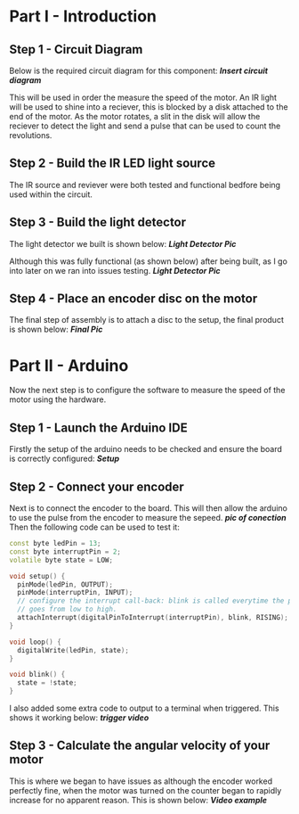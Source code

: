 Part I - Introduction
=====================================
Step 1 - Circuit Diagram
-----------------------------
Below is the required circuit diagram for this component:
***Insert circuit diagram***

This will be used in order the measure the speed of the motor. An IR light will be used to shine into a reciever, this is blocked by a
disk attached to the end of the motor. As the motor rotates, a slit in the disk will allow the reciever to detect the light and send
a pulse that can be used to count the revolutions.

Step 2 - Build the IR LED light source
--------------------------------------
The IR source and reviever were both tested and functional bedfore being used within the circuit.

Step 3 - Build the light detector
---------------------------------
The light detector we built is shown below:
***Light Detector Pic***

Although this was fully functional (as shown below) after being built, as I go into later on we ran into issues testing.
***Light Detector Pic***

Step 4 - Place an encoder disc on the motor
-------------------------------------------
The final step of assembly is to attach a disc to the setup, the final product is shown below:
***Final Pic***


Part II - Arduino
=================
Now the next step is to configure the software to measure the speed of the motor using the hardware.

Step 1 - Launch the Arduino IDE
-------------------------------
Firstly the setup of the arduino needs to be checked and ensure the board is correctly configured:
***Setup***

Step 2 - Connect your encoder
-----------------------------
Next is to connect the encoder to the board. This will then allow the arduino to use the pulse from the encoder to measure the sepeed.
***pic of conection***
Then the following code can be used to test it:
```cpp
const byte ledPin = 13;
const byte interruptPin = 2;
volatile byte state = LOW;

void setup() {
  pinMode(ledPin, OUTPUT);
  pinMode(interruptPin, INPUT);
  // configure the interrupt call-back: blink is called everytime the pin
  // goes from low to high.
  attachInterrupt(digitalPinToInterrupt(interruptPin), blink, RISING);
}

void loop() {
  digitalWrite(ledPin, state);
}

void blink() {
  state = !state;
}
```
I also added some extra code to output to a terminal when triggered. This shows it working below:
***trigger video***

Step 3 - Calculate the angular velocity of your motor
------------------------------------------------------
This is where we began to have issues as although the encoder worked perfectly fine, when the motor was turned on the counter began
to rapidly increase for no apparent reason. This is shown below:
***Video example***
